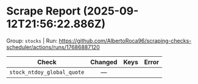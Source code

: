 # Scrape Report (2025-09-12T21:56:22.886Z)

Group: `stocks`  |  Run: https://github.com/AlbertoRoca96/scraping-checks-scheduler/actions/runs/17686887120

| Check | Changed | Keys | Error |
|---|:---:|:--|:--|
| `stock_ntdoy_global_quote` | — |  |  |
